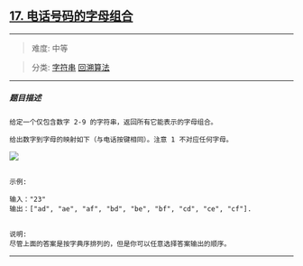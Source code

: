 ## [17. 电话号码的字母组合](https://leetcode-cn.com/problems/letter-combinations-of-a-phone-number/)

---

> 难度: 中等

> 分类:  [字符串](https://leetcode-cn.com/tag/string/)  [回溯算法](https://leetcode-cn.com/tag/backtracking/) 

---

##### 题目描述

```
给定一个仅包含数字 2-9 的字符串，返回所有它能表示的字母组合。

给出数字到字母的映射如下（与电话按键相同）。注意 1 不对应任何字母。

```

![](http://upload.wikimedia.org/wikipedia/commons/thumb/7/73/Telephone-keypad2.svg/200px-Telephone-keypad2.svg.png)

```

示例:

输入："23"
输出：["ad", "ae", "af", "bd", "be", "bf", "cd", "ce", "cf"].


说明:
尽管上面的答案是按字典序排列的，但是你可以任意选择答案输出的顺序。

```

---

